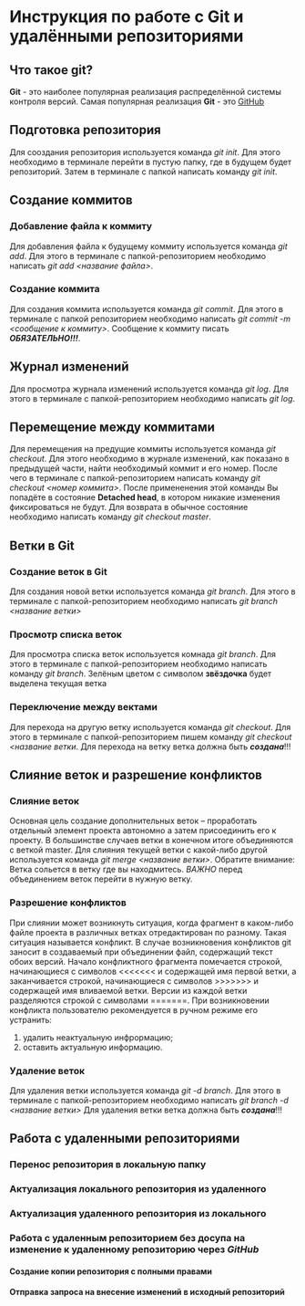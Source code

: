 # Инструкция по работе с Git и удалёнными репозиториями

## Что такое git?
**Git** - это наиболее популярная реализация распределённой системы контроля версий. Самая популярная реализация **Git** - это [GitHub](https://github.com/)

## Подготовка репозитория
Для сооздания репозитория используется команда *git init*. Для этого необходимо в терминале перейти в пустую папку, где в будущем будет репозиторий. Затем в терминале с папкой написать команду *git init*.

## Создание коммитов

### Добавление файла к коммиту
Для добавления файла к будущему коммиту используется команда *git add*. Для этого в терминале с папкой-репозиторием необходимо написать *git add <название файла>*.

### Создание коммита
Для создания коммита используется команда *git commit*. Для этого в терминале с папкой репозиторием необходимо написать *git commit -m <сообщение к коммиту>*. Сообщение к коммиту писать ***ОБЯЗАТЕЛЬНО!!!***.

## Журнал изменений
Для просмотра журнала изменений используется команда *git log*. Для этого в терминале с папкой-репозиторием необходимо написать *git log*.

## Перемещение между коммитами
Для перемещения на предущие коммиты используется команда *git checkout*. Для этого необходимо в журнале изменений, как показано в предыдущей части, найти необходимый коммит и его номер. После чего в терминале с папкой-репозиторием написать команду *git checkout <номер коммита>*. После примененения этой команды Вы попадёте в состояние **Detached head**, в котором никакие изменения фиксироваться не будут. Для возврата в обычное состояние необходимо написать команду *git checkout master*.

## Ветки в Git
### Создание веток в Git
Для создания новой ветки используется команда *git branch*. Для этого в терминале с папкой-репозиторием необходимо написать *git branch <название ветки>*

### Просмотр списка веток
Для просмотра списка веток используется комнада *git branch*. Для этого в терминале с папкой-репозиторием необходимо написать команду *git branch*. Зелёным цветом с символом **звёздочка** будет выделена текущая ветка

### Переключение между вектами
Для перехода на другую ветку используется команда *git checkout*. Для этого в терминале с папкой-репозиторием пишем команду *git checkout <название ветки*. Для перехода на ветку ветка должна быть ***создана***!!!

## Слияние веток и разрешение конфликтов

### Слияние веток 
Основная цель создание дополнительных веток – проработать отдельный элемент проекта автономно а затем присоединить его к проекту. В большинстве случаев ветки в конечном итоге объединяются с веткой master. 
Для слияния текущей ветки с какой-либо другой используется команда *git merge <название ветки>*. Обратите внимание: Ветка сольется в ветку где вы находмитесь. *ВАЖНО* перед объединением веток перейти в нужную ветку.

### Разрешение конфликтов
При слиянии может возникнуть ситуация, когда фрагмент в каком-либо файле проекта в различных ветках отредактирован по разному. Такая ситуация называется конфликт. В случае возникновения конфликтов git заносит в создаваемый при объединении  файл, содержащий текст обоих версий. Начало конфликтного фрагмента помечается строкой, начинающиеся с символов <<<<<<< и содержащей имя первой ветки, а заканчивается строкой, начинающиеся с символов >>>>>>> и содержащей имя вливаемой ветки. Версии из каждой ветки разделяются строкой с символами =======. 
При возникновении конфликта пользователю рекомендуется в ручном режиме его устранить: 
1. удалить неактуальную инфрормацию;
2. оставить актуальную информацию.

### Удаление веток
Для удаления ветки используется команда *git -d branch*. Для этого в терминале с папкой-репозиторием необходимо написать *git branch -d <название ветки>* Для удаления ветки ветка должна быть ***создана***!!!

## Работа с удаленными репозиториями

### Перенос репозитория в локальную папку

### Актуализация локального репозитория из удаленного 

### Актуализация удаленного репозитория из локального

### Работа с удаленным репозиторием без досупа на изменение к удаленному репозиторию через *GitHub*

#### Создание копии репозитория с полными правами

#### Отправка запроса на внесение изменений в исходный репозиторий 
